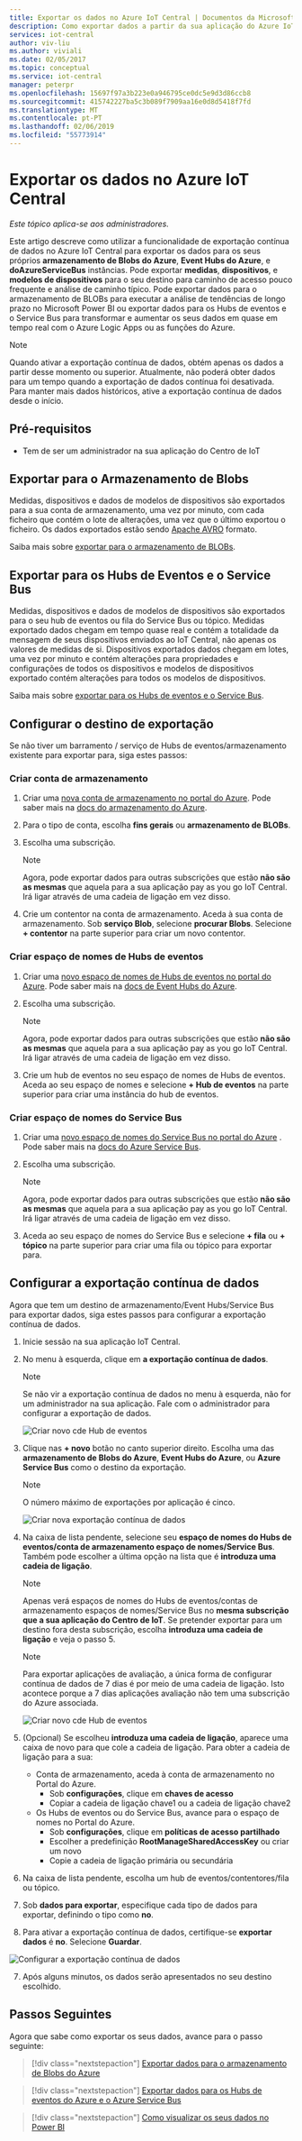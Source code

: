 ```yaml
---
title: Exportar os dados no Azure IoT Central | Documentos da Microsoft
description: Como exportar dados a partir da sua aplicação do Azure IoT Central
services: iot-central
author: viv-liu
ms.author: viviali
ms.date: 02/05/2017
ms.topic: conceptual
ms.service: iot-central
manager: peterpr
ms.openlocfilehash: 15697f97a3b223e0a946795ce0dc5e9d3d86ccb8
ms.sourcegitcommit: 415742227ba5c3b089f7909aa16e0d8d5418f7fd
ms.translationtype: MT
ms.contentlocale: pt-PT
ms.lasthandoff: 02/06/2019
ms.locfileid: "55773914"
---
```

# <a name="export-your-data-in-azure-iot-central"></a>Exportar os dados no Azure IoT Central

*Este tópico aplica-se aos administradores.*

Este artigo descreve como utilizar a funcionalidade de exportação contínua de dados no Azure IoT Central para exportar os dados para os seus próprios **armazenamento de Blobs do Azure**, **Event Hubs do Azure**, e **doAzureServiceBus** instâncias. Pode exportar **medidas**, **dispositivos**, e **modelos de dispositivos** para o seu destino para caminho de acesso pouco frequente e análise de caminho típico. Pode exportar dados para o armazenamento de BLOBs para executar a análise de tendências de longo prazo no Microsoft Power BI ou exportar dados para os Hubs de eventos e o Service Bus para transformar e aumentar os seus dados em quase em tempo real com o Azure Logic Apps ou as funções do Azure.

> [!Note]
> Quando ativar a exportação contínua de dados, obtém apenas os dados a partir desse momento ou superior. Atualmente, não poderá obter dados para um tempo quando a exportação de dados contínua foi desativada. Para manter mais dados históricos, ative a exportação contínua de dados desde o início.

## <a name="prerequisites"></a>Pré-requisitos

- Tem de ser um administrador na sua aplicação do Centro de IoT

## <a name="export-to-blob-storage"></a>Exportar para o Armazenamento de Blobs

Medidas, dispositivos e dados de modelos de dispositivos são exportados para a sua conta de armazenamento, uma vez por minuto, com cada ficheiro que contém o lote de alterações, uma vez que o último exportou o ficheiro. Os dados exportados estão sendo [Apache AVRO](https://avro.apache.org/docs/current/index.html) formato.

Saiba mais sobre [exportar para o armazenamento de BLOBs](howto-export-data-blob-storage.md?toc=/azure/iot-central-experimental/toc.json&bc=/azure/iot-central-experimental/breadcrumb/toc.json).

## <a name="export-to-event-hubs-and-service-bus"></a>Exportar para os Hubs de Eventos e o Service Bus

Medidas, dispositivos e dados de modelos de dispositivos são exportados para o seu hub de eventos ou fila do Service Bus ou tópico. Medidas exportado dados chegam em tempo quase real e contém a totalidade da mensagem de seus dispositivos enviados ao IoT Central, não apenas os valores de medidas de si. Dispositivos exportados dados chegam em lotes, uma vez por minuto e contém alterações para propriedades e configurações de todos os dispositivos e modelos de dispositivos exportado contém alterações para todos os modelos de dispositivos.


Saiba mais sobre [exportar para os Hubs de eventos e o Service Bus](howto-export-data-event-hubs-service-bus.md?toc=/azure/iot-central-experimental/toc.json&bc=/azure/iot-central-experimental/breadcrumb/toc.json).

## <a name="set-up-export-destination"></a>Configurar o destino de exportação

Se não tiver um barramento / serviço de Hubs de eventos/armazenamento existente para exportar para, siga estes passos:

### <a name="create-storage-account"></a>Criar conta de armazenamento

1. Criar uma [nova conta de armazenamento no portal do Azure](https://ms.portal.azure.com/#create/Microsoft.StorageAccount-ARM). Pode saber mais na [docs do armazenamento do Azure](https://aka.ms/blobdocscreatestorageaccount).
2. Para o tipo de conta, escolha **fins gerais** ou **armazenamento de BLOBs**.
3. Escolha uma subscrição. 

    > [!Note] 
    > Agora, pode exportar dados para outras subscrições que estão **não são as mesmas** que aquela para a sua aplicação pay as you go IoT Central. Irá ligar através de uma cadeia de ligação em vez disso.

4. Crie um contentor na conta de armazenamento. Aceda à sua conta de armazenamento. Sob **serviço Blob**, selecione **procurar Blobs**. Selecione **+ contentor** na parte superior para criar um novo contentor.

### <a name="create-event-hubs-namespace"></a>Criar espaço de nomes de Hubs de eventos

1. Criar uma [novo espaço de nomes de Hubs de eventos no portal do Azure](https://ms.portal.azure.com/#create/Microsoft.EventHub). Pode saber mais na [docs de Event Hubs do Azure](https://docs.microsoft.com/azure/event-hubs/event-hubs-create).
2. Escolha uma subscrição. 

    > [!Note] 
    > Agora, pode exportar dados para outras subscrições que estão **não são as mesmas** que aquela para a sua aplicação pay as you go IoT Central. Irá ligar através de uma cadeia de ligação em vez disso.
3. Crie um hub de eventos no seu espaço de nomes de Hubs de eventos. Aceda ao seu espaço de nomes e selecione **+ Hub de eventos** na parte superior para criar uma instância do hub de eventos.

### <a name="create-service-bus-namespace"></a>Criar espaço de nomes do Service Bus

1. Criar uma [novo espaço de nomes do Service Bus no portal do Azure](https://ms.portal.azure.com/#create/Microsoft.ServiceBus.1.0.5) . Pode saber mais na [docs do Azure Service Bus](https://docs.microsoft.com/azure/service-bus-messaging/service-bus-create-namespace-portal).
2. Escolha uma subscrição. 

    > [!Note] 
    > Agora, pode exportar dados para outras subscrições que estão **não são as mesmas** que aquela para a sua aplicação pay as you go IoT Central. Irá ligar através de uma cadeia de ligação em vez disso.

3. Aceda ao seu espaço de nomes do Service Bus e selecione **+ fila** ou **+ tópico** na parte superior para criar uma fila ou tópico para exportar para.

## <a name="set-up-continuous-data-export"></a>Configurar a exportação contínua de dados

Agora que tem um destino de armazenamento/Event Hubs/Service Bus para exportar dados, siga estes passos para configurar a exportação contínua de dados. 

1. Inicie sessão na sua aplicação IoT Central.

2. No menu à esquerda, clique em **a exportação contínua de dados**.

    > [!Note]
    > Se não vir a exportação contínua de dados no menu à esquerda, não for um administrador na sua aplicação. Fale com o administrador para configurar a exportação de dados.

    ![Criar novo cde Hub de eventos](media/howto-export-data-experimental/export_menu.png)

3. Clique nas **+ novo** botão no canto superior direito. Escolha uma das **armazenamento de Blobs do Azure**, **Event Hubs do Azure**, ou **Azure Service Bus** como o destino da exportação. 

    > [!NOTE] 
    > O número máximo de exportações por aplicação é cinco. 

    ![Criar nova exportação contínua de dados](media/howto-export-data-experimental/export_new.png)

4. Na caixa de lista pendente, selecione seu **espaço de nomes do Hubs de eventos/conta de armazenamento espaço de nomes/Service Bus**. Também pode escolher a última opção na lista que é **introduza uma cadeia de ligação**. 

    > [!NOTE] 
    > Apenas verá espaços de nomes do Hubs de eventos/contas de armazenamento espaços de nomes/Service Bus no **mesma subscrição que a sua aplicação do Centro de IoT**. Se pretender exportar para um destino fora desta subscrição, escolha **introduza uma cadeia de ligação** e veja o passo 5.

    > [!NOTE] 
    > Para exportar aplicações de avaliação, a única forma de configurar contínua de dados de 7 dias é por meio de uma cadeia de ligação. Isto acontece porque a 7 dias aplicações avaliação não tem uma subscrição do Azure associada.

    ![Criar novo cde Hub de eventos](media/howto-export-data-experimental/export_create.png)

5. (Opcional) Se escolheu **introduza uma cadeia de ligação**, aparece uma caixa de novo para que cole a cadeia de ligação. Para obter a cadeia de ligação para a sua:
    - Conta de armazenamento, aceda à conta de armazenamento no Portal do Azure.
        - Sob **configurações**, clique em **chaves de acesso**
        - Copiar a cadeia de ligação chave1 ou a cadeia de ligação chave2
    - Os Hubs de eventos ou do Service Bus, avance para o espaço de nomes no Portal do Azure.
        - Sob **configurações**, clique em **políticas de acesso partilhado**
        - Escolher a predefinição **RootManageSharedAccessKey** ou criar um novo
        - Copie a cadeia de ligação primária ou secundária
 
6. Na caixa de lista pendente, escolha um hub de eventos/contentores/fila ou tópico.

7. Sob **dados para exportar**, especifique cada tipo de dados para exportar, definindo o tipo como **no**.

6. Para ativar a exportação contínua de dados, certifique-se **exportar dados** é **no**. Selecione **Guardar**.

  ![Configurar a exportação contínua de dados](media/howto-export-data-experimental/export_list.png)

7. Após alguns minutos, os dados serão apresentados no seu destino escolhido.

## <a name="next-steps"></a>Passos Seguintes

Agora que sabe como exportar os seus dados, avance para o passo seguinte:

> [!div class="nextstepaction"]
> [Exportar dados para o armazenamento de Blobs do Azure](howto-export-data-blob-storage.md?toc=/azure/iot-central-experimental/toc.json&bc=/azure/iot-central-experimental/breadcrumb/toc.json)

> [!div class="nextstepaction"]
> [Exportar dados para os Hubs de eventos do Azure e o Azure Service Bus](howto-export-data-event-hubs-service-bus.md?toc=/azure/iot-central-experimental/toc.json&bc=/azure/iot-central-experimental/breadcrumb/toc.json)

> [!div class="nextstepaction"]
> [Como visualizar os seus dados no Power BI](howto-connect-powerbi.md?toc=/azure/iot-central-experimental/toc.json&bc=/azure/iot-central-experimental/breadcrumb/toc.json)
